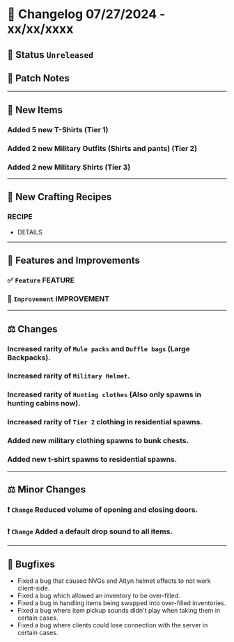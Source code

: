 # :bookmark_tabs:  Changelog 07/27/2024 - xx/xx/xxxx

## :red_circle: Status `Unreleased`
<!-- ## :green_circle: Status `Released` -->

## :speech_balloon: Patch Notes

________

## :gun: New Items

### Added 5 new T-Shirts (Tier 1)

### Added 2 new Military Outfits (Shirts and pants) (Tier 2)

### Added 2 new Military Shirts (Tier 3)

________

## :thread: New Crafting Recipes

### RECIPE
- DETAILS

________

## :loudspeaker: Features and Improvements


### :white_check_mark: `Feature` FEATURE

### :arrow_up_small: `Improvement` IMPROVEMENT

________

## :balance_scale: Changes
### Increased rarity of `Mule packs` and `Duffle bags` (Large Backpacks).
### Increased rarity of `Military Helmet`.
### Increased rarity of `Hunting clothes` (Also only spawns in hunting cabins now).
### Increased rarity of `Tier 2` clothing in residential spawns.
### Added new military clothing spawns to bunk chests.
### Added new t-shirt spawns to residential spawns.

________

## :balance_scale: Minor Changes

### :exclamation: `Change` Reduced volume of opening and closing doors.

### :exclamation: `Change` Added a default drop sound to all items.

________

## :bug: Bugfixes
- Fixed a bug that caused NVGs and Altyn helmet effects to not work client-side.
- Fixed a bug which allowed an inventory to be over-filled.
- Fixed a bug in handling items being swapped into over-filled inventories.
- Fixed a bug where item pickup sounds didn't play when taking them in certain cases.
- Fixed a bug where clients could lose connection with the server in certain cases.
